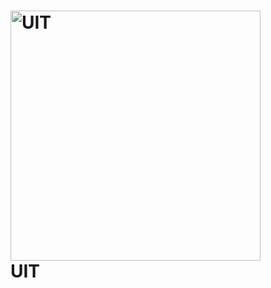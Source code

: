 <h1 aligh="center" id ="home">
  <a href="https://github.com/imhwy/ComputerVision-CS231">
    <img alt="UIT" src="https://www.uit.edu.vn/sites/vi/files/banner_uit.png" width="400">
  </a>
  <br>UIT</br>
</h1>
